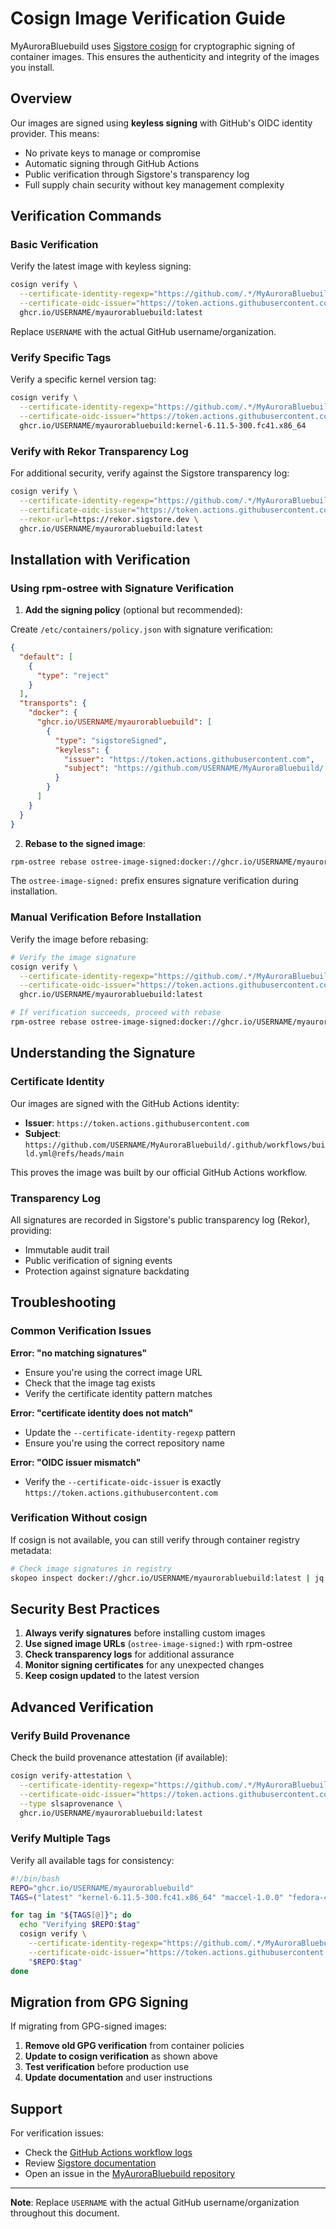 # Cosign Image Verification Guide

MyAuroraBluebuild uses [Sigstore cosign](https://docs.sigstore.dev/cosign/overview/) for cryptographic signing of container images. This ensures the authenticity and integrity of the images you install.

## Overview

Our images are signed using **keyless signing** with GitHub's OIDC identity provider. This means:
- No private keys to manage or compromise
- Automatic signing through GitHub Actions
- Public verification through Sigstore's transparency log
- Full supply chain security without key management complexity

## Verification Commands

### Basic Verification

Verify the latest image with keyless signing:

```bash
cosign verify \
  --certificate-identity-regexp="https://github.com/.*/MyAuroraBluebuild" \
  --certificate-oidc-issuer="https://token.actions.githubusercontent.com" \
  ghcr.io/USERNAME/myaurorabluebuild:latest
```

Replace `USERNAME` with the actual GitHub username/organization.

### Verify Specific Tags

Verify a specific kernel version tag:

```bash
cosign verify \
  --certificate-identity-regexp="https://github.com/.*/MyAuroraBluebuild" \
  --certificate-oidc-issuer="https://token.actions.githubusercontent.com" \
  ghcr.io/USERNAME/myaurorabluebuild:kernel-6.11.5-300.fc41.x86_64
```

### Verify with Rekor Transparency Log

For additional security, verify against the Sigstore transparency log:

```bash
cosign verify \
  --certificate-identity-regexp="https://github.com/.*/MyAuroraBluebuild" \
  --certificate-oidc-issuer="https://token.actions.githubusercontent.com" \
  --rekor-url=https://rekor.sigstore.dev \
  ghcr.io/USERNAME/myaurorabluebuild:latest
```

## Installation with Verification

### Using rpm-ostree with Signature Verification

1. **Add the signing policy** (optional but recommended):

Create `/etc/containers/policy.json` with signature verification:

```json
{
  "default": [
    {
      "type": "reject"
    }
  ],
  "transports": {
    "docker": {
      "ghcr.io/USERNAME/myaurorabluebuild": [
        {
          "type": "sigstoreSigned",
          "keyless": {
            "issuer": "https://token.actions.githubusercontent.com",
            "subject": "https://github.com/USERNAME/MyAuroraBluebuild/.github/workflows/build.yml@refs/heads/main"
          }
        }
      ]
    }
  }
}
```

2. **Rebase to the signed image**:

```bash
rpm-ostree rebase ostree-image-signed:docker://ghcr.io/USERNAME/myaurorabluebuild:latest
```

The `ostree-image-signed:` prefix ensures signature verification during installation.

### Manual Verification Before Installation

Verify the image before rebasing:

```bash
# Verify the image signature
cosign verify \
  --certificate-identity-regexp="https://github.com/.*/MyAuroraBluebuild" \
  --certificate-oidc-issuer="https://token.actions.githubusercontent.com" \
  ghcr.io/USERNAME/myaurorabluebuild:latest

# If verification succeeds, proceed with rebase
rpm-ostree rebase ostree-image-signed:docker://ghcr.io/USERNAME/myaurorabluebuild:latest
```

## Understanding the Signature

### Certificate Identity

Our images are signed with the GitHub Actions identity:
- **Issuer**: `https://token.actions.githubusercontent.com`
- **Subject**: `https://github.com/USERNAME/MyAuroraBluebuild/.github/workflows/build.yml@refs/heads/main`

This proves the image was built by our official GitHub Actions workflow.

### Transparency Log

All signatures are recorded in Sigstore's public transparency log (Rekor), providing:
- Immutable audit trail
- Public verification of signing events
- Protection against signature backdating

## Troubleshooting

### Common Verification Issues

**Error: "no matching signatures"**
- Ensure you're using the correct image URL
- Check that the image tag exists
- Verify the certificate identity pattern matches

**Error: "certificate identity does not match"**
- Update the `--certificate-identity-regexp` pattern
- Ensure you're using the correct repository name

**Error: "OIDC issuer mismatch"**
- Verify the `--certificate-oidc-issuer` is exactly `https://token.actions.githubusercontent.com`

### Verification Without cosign

If cosign is not available, you can still verify through container registry metadata:

```bash
# Check image signatures in registry
skopeo inspect docker://ghcr.io/USERNAME/myaurorabluebuild:latest | jq '.Signatures'
```

## Security Best Practices

1. **Always verify signatures** before installing custom images
2. **Use signed image URLs** (`ostree-image-signed:`) with rpm-ostree
3. **Check transparency logs** for additional assurance
4. **Monitor signing certificates** for any unexpected changes
5. **Keep cosign updated** to the latest version

## Advanced Verification

### Verify Build Provenance

Check the build provenance attestation (if available):

```bash
cosign verify-attestation \
  --certificate-identity-regexp="https://github.com/.*/MyAuroraBluebuild" \
  --certificate-oidc-issuer="https://token.actions.githubusercontent.com" \
  --type slsaprovenance \
  ghcr.io/USERNAME/myaurorabluebuild:latest
```

### Verify Multiple Tags

Verify all available tags for consistency:

```bash
#!/bin/bash
REPO="ghcr.io/USERNAME/myaurorabluebuild"
TAGS=("latest" "kernel-6.11.5-300.fc41.x86_64" "maccel-1.0.0" "fedora-41")

for tag in "${TAGS[@]}"; do
  echo "Verifying $REPO:$tag"
  cosign verify \
    --certificate-identity-regexp="https://github.com/.*/MyAuroraBluebuild" \
    --certificate-oidc-issuer="https://token.actions.githubusercontent.com" \
    "$REPO:$tag"
done
```

## Migration from GPG Signing

If migrating from GPG-signed images:

1. **Remove old GPG verification** from container policies
2. **Update to cosign verification** as shown above
3. **Test verification** before production use
4. **Update documentation** and user instructions

## Support

For verification issues:
- Check the [GitHub Actions workflow logs](https://github.com/USERNAME/MyAuroraBluebuild/actions)
- Review [Sigstore documentation](https://docs.sigstore.dev/)
- Open an issue in the [MyAuroraBluebuild repository](https://github.com/USERNAME/MyAuroraBluebuild/issues)

---

**Note**: Replace `USERNAME` with the actual GitHub username/organization throughout this document.